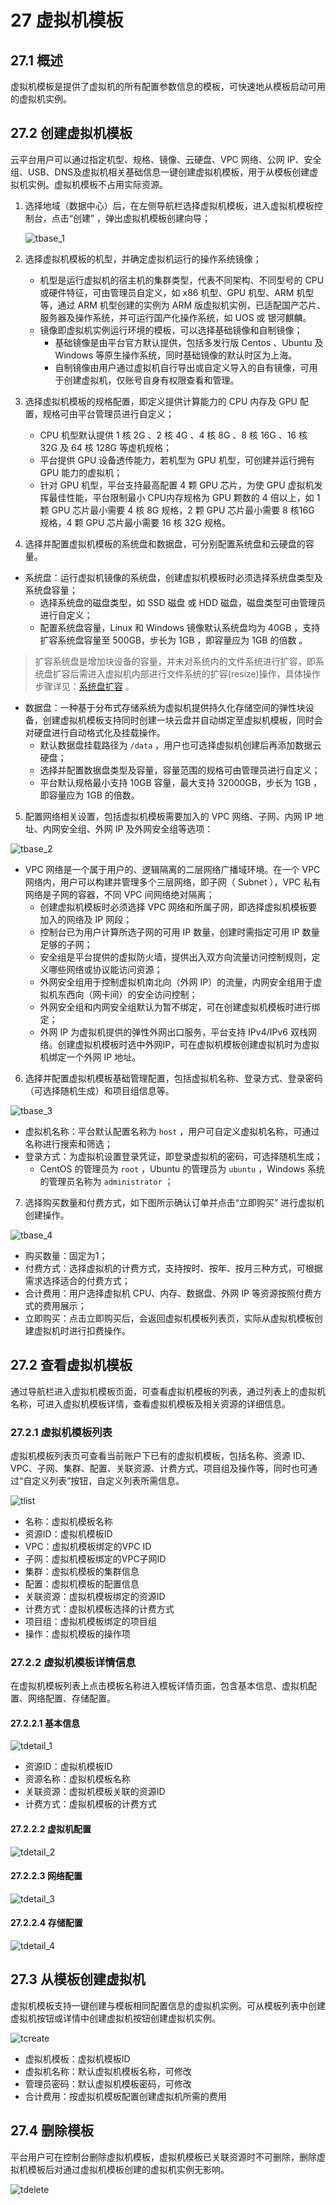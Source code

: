 # 27 虚拟机模板

## 27.1 概述

虚拟机模板是提供了虚拟机的所有配置参数信息的模板，可快速地从模板启动可用的虚拟机实例。

## 27.2 创建虚拟机模板

云平台用户可以通过指定机型、规格、镜像、云硬盘、VPC 网络、公网 IP、安全组、USB、DNS及虚拟机相关基础信息一键创建虚拟机模板，用于从模板创建虚拟机实例。虚拟机模板不占用实际资源。

1. 选择地域（数据中心）后，在左侧导航栏选择虚拟机模板，进入虚拟机模板控制台，点击“创建” ，弹出虚拟机模板创建向导；

   ![tbase_1](../images/userguide/tbase_1.png)

2. 选择虚拟机模板的机型，并确定虚拟机运行的操作系统镜像；

   * 机型是运行虚拟机的宿主机的集群类型，代表不同架构、不同型号的 CPU 或硬件特征，可由管理员自定义，如 x86 机型、GPU 机型、ARM 机型等，通过 ARM 机型创建的实例为 ARM 版虚拟机实例，已适配国产芯片、服务器及操作系统，并可运行国产化操作系统，如 UOS 或 银河麒麟。
   * 镜像即虚拟机实例运行环境的模板，可以选择基础镜像和自制镜像；
     * 基础镜像是由平台官方默认提供，包括多发行版 Centos 、Ubuntu 及 Windows 等原生操作系统，同时基础镜像的默认时区为上海。
     * 自制镜像由用户通过虚拟机自行导出或自定义导入的自有镜像，可用于创建虚拟机，仅账号自身有权限查看和管理。
   
3. 选择虚拟机模板的规格配置，即定义提供计算能力的 CPU 内存及 GPU 配置，规格可由平台管理员进行自定义；

   * CPU 机型默认提供 1 核 2G 、2 核 4G 、4 核 8G 、8 核 16G 、16 核 32G 及 64 核 128G 等虚机规格；
   * 平台提供 GPU 设备透传能力，若机型为 GPU 机型，可创建并运行拥有 GPU 能力的虚拟机；
   * 针对 GPU 机型，平台支持最高配置 4 颗 GPU 芯片，为使 GPU 虚拟机发挥最佳性能，平台限制最小 CPU内存规格为 GPU 颗数的 4 倍以上，如 1 颗 GPU 芯片最小需要 4 核 8G 规格，2 颗 GPU 芯片最小需要 8 核16G 规格，4 颗 GPU 芯片最小需要 16 核 32G 规格。

4. 选择并配置虚拟机模板的系统盘和数据盘，可分别配置系统盘和云硬盘的容量。

  * 系统盘：运行虚拟机镜像的系统盘，创建虚拟机模板时必须选择系统盘类型及系统盘容量；
      * 选择系统盘的磁盘类型，如 SSD 磁盘 或 HDD 磁盘，磁盘类型可由管理员进行自定义；
      * 配置系统盘容量，Linux 和 Windows 镜像默认系统盘均为 40GB ，支持扩容系统盘容量至 500GB，步长为 1GB ，即容量应为 1GB 的倍数 。

  > 扩容系统盘是增加块设备的容量，并未对系统内的文件系统进行扩容，即系统盘扩容后需进入虚拟机内部进行文件系统的扩容(resize)操作，具体操作步骤详见：[系统盘扩容](#系统盘扩容) 。

  * 数据盘：一种基于分布式存储系统为虚拟机提供持久化存储空间的弹性块设备，创建虚拟机模板支持同时创建一块云盘并自动绑定至虚拟机模板，同时会对硬盘进行自动格式化及挂载操作。
      * 默认数据盘挂载路径为 `/data` ，用户也可选择虚拟机创建后再添加数据云硬盘；
      * 选择并配置数据盘类型及容量，容量范围的规格可由管理员进行自定义；
      * 平台默认规格最小支持 10GB 容量，最大支持 32000GB，步长为 1GB ，即容量应为 1GB 的倍数。

5. 配置网络相关设置，包括虚拟机模板需要加入的 VPC 网络、子网、内网 IP 地址、内网安全组、外网 IP 及外网安全组等选项：

  ![tbase_2](../images/userguide/tbase_2.png)

  * VPC 网络是一个属于用户的、逻辑隔离的二层网络广播域环境。在一个 VPC 网络内，用户可以构建并管理多个三层网络，即子网（ Subnet ），VPC 私有网络是子网的容器，不同 VPC 间网络绝对隔离；
      * 创建虚拟机模板时必须选择 VPC 网络和所属子网，即选择虚拟机模板要加入的网络及 IP 网段；
      * 控制台已为用户计算所选子网的可用 IP 数量，创建时需指定可用 IP 数量足够的子网；
      * 安全组是平台提供的虚拟防火墙，提供出入双方向流量访问控制规则，定义哪些网络或协议能访问资源；
      * 外网安全组用于控制虚拟机南北向（外网 IP）的流量，内网安全组用于虚拟机东西向（网卡间）的安全访问控制；
      * 外网安全组和内网安全组默认为暂不绑定，可在创建虚拟机模板时进行绑定；
      * 外网 IP 为虚拟机提供的弹性外网出口服务，平台支持 IPv4/IPv6  双栈网络。创建虚拟机模板时选中外网IP，可在虚拟机模板创建虚拟机时为虚拟机绑定一个外网 IP 地址。

6. 选择并配置虚拟机模板基础管理配置，包括虚拟机名称、登录方式、登录密码（可选择随机生成）和项目组信息等。

  ![tbase_3](../images/userguide/tbase_3.png)

  * 虚拟机名称：平台默认配置名称为 `host` ，用户可自定义虚拟机名称，可通过名称进行搜索和筛选；
  * 登录方式：为虚拟机设置登录凭证，即登录虚拟机的密码，可选择随机生成；
      * CentOS 的管理员为 `root` ，Ubuntu 的管理员为 `ubuntu` ，Windows 系统的管理员名称为  `administrator` ；

7. 选择购买数量和付费方式，如下图所示确认订单并点击“立即购买” 进行虚拟机创建操作。

  ![tbase_4](../images/userguide/tbase_4.png)

  * 购买数量：固定为1；
  * 付费方式：选择虚拟机的计费方式，支持按时、按年、按月三种方式，可根据需求选择适合的付费方式；
  * 合计费用：用户选择虚拟机 CPU、内存、数据盘、外网 IP 等资源按照付费方式的费用展示；
  * 立即购买：点击立即购买后，会返回虚拟机模板列表页，实际从虚拟机模板创建虚拟机时进行扣费操作。 

  ## 27.2 查看虚拟机模板

   通过导航栏进入虚拟机模板页面，可查看虚拟机模板的列表，通过列表上的虚拟机名称，可进入虚拟机模板详情，查看虚拟机模板及相关资源的详细信息。

  ### 27.2.1 虚拟机模板列表

   虚拟机模板列表页可查看当前账户下已有的虚拟机模板，包括名称、资源 ID、VPC、子网、集群、配置、关联资源、计费方式、项目组及操作等，同时也可通过“自定义列表”按钮，自定义列表所需信息。

   ![tlist](../images/userguide/tlist.png)

   * 名称：虚拟机模板名称
   * 资源ID：虚拟机模板ID
   * VPC：虚拟机模板绑定的VPC ID
   * 子网：虚拟机模板绑定的VPC子网ID
   * 集群：虚拟机模板的集群信息
   * 配置：虚拟机模板的配置信息
   * 关联资源：虚拟机模板绑定的资源ID
   * 计费方式：虚拟机模板选择的计费方式
   * 项目组：虚拟机模板绑定的项目组
   * 操作：虚拟机模板的操作项

  ### 27.2.2 虚拟机模板详情信息

   在虚拟机模板列表上点击模板名称进入模板详情页面，包含基本信息、虚拟机配置、网络配置、存储配置。

  #### 27.2.2.1 基本信息

  ![tdetail_1](../images/userguide/tdetail_1.png)

  * 资源ID：虚拟机模板ID
  * 资源名称：虚拟机模板名称
  * 关联资源：虚拟机模板关联的资源ID
  * 计费方式：虚拟机模板的计费方式

  #### 27.2.2.2 虚拟机配置

  ![tdetail_2](../images/userguide/tdetail_2.png)

  #### 27.2.2.3 网络配置

  ![tdetail_3](../images/userguide/tdetail_3.png)

  #### 27.2.2.4 存储配置

  ![tdetail_4](../images/userguide/tdetail_4.png)

  ## 27.3 从模板创建虚拟机

  虚拟机模板支持一键创建与模板相同配置信息的虚拟机实例。可从模板列表中创建虚拟机按钮或详情中创建虚拟机按钮创建虚拟机实例。

  ![tcreate](../images/userguide/tcreate.png)

  * 虚拟机模板：虚拟机模板ID
  * 虚拟机名称：默认虚拟机模板名称，可修改
  * 管理员密码：默认虚拟机模板密码，可修改
  * 合计费用：按虚拟机模板配置创建虚拟机所需的费用

  ## 27.4 删除模板

  平台用户可在控制台删除虚拟机模板，虚拟机模板已关联资源时不可删除，删除虚拟机模板后对通过虚拟机模板创建的虚拟机实例无影响。

  ![tdelete](../images/userguide/tdelete.png)

